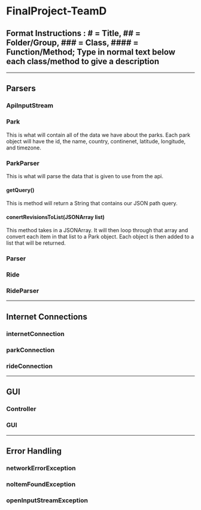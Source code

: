 # FinalProject-TeamD

## Format Instructions : # = Title, ## = Folder/Group, ### = Class, #### = Function/Method; Type in normal text below each class/method to give a description

----------------------------------------------------------------------------

## Parsers

### ApiInputStream

### Park
This is what will contain all of the data we have about the parks. Each park object will have the id, the name, country, continenet, latitude, longitude, and timezone. 

### ParkParser
This is what will parse the data that is given to use from the api. 

#### getQuery()
This is method will return a String that contains our JSON path query.

#### conertRevisionsToList(JSONArray list)
This method takes in a JSONArray. It will then loop through that array and convert each item in that list to a Park object. Each object is then added to a list that will be returned.

### Parser

### Ride

### RideParser

----------------------------------------------------------------------------

## Internet Connections

### internetConnection

### parkConnection

### rideConnection

----------------------------------------------------------------------------

## GUI

### Controller

### GUI

----------------------------------------------------------------------------

## Error Handling

### networkErrorException

### noItemFoundException

### openInputStreamException
